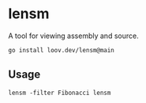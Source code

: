 # lensm

A tool for viewing assembly and source.

```
go install loov.dev/lensm@main
```

## Usage

```
lensm -filter Fibonacci lensm
```